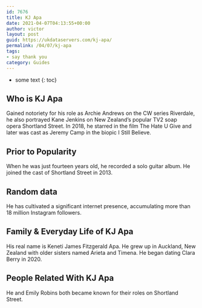 ```yaml
---
id: 7676
title: KJ Apa
date: 2021-04-07T04:13:55+00:00
author: victor
layout: post
guid: https://ukdataservers.com/kj-apa/
permalink: /04/07/kj-apa
tags:
- say thank you
category: Guides
---
```


* some text
{: toc}


## Who is KJ Apa



Gained notoriety for his role as Archie Andrews on the CW series Riverdale, he also portrayed Kane Jenkins on New Zealand&#8217;s popular TV2 soap opera Shortland Street. In 2018, he starred in the film The Hate U Give and later was cast as Jeremy Camp in the biopic I Still Believe. 

                
                
                
## Prior to Popularity



When he was just fourteen years old, he recorded a solo guitar album. He joined the cast of Shortland Street in 2013. 

                
                
                
## Random data



He has cultivated a significant internet presence, accumulating more than 18 million Instagram followers.

                
                
                
## Family & Everyday Life of KJ Apa



His real name is Keneti James Fitzgerald Apa. He grew up in Auckland, New Zealand with older sisters named Arieta and Timena. He began dating Clara Berry in 2020. 

                
                
                
## People Related With KJ Apa



He and Emily Robins both became known for their roles on Shortland Street. 

                
              
            
          
          
          